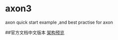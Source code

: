 # axon3
axon quick start example ,and best practise for axon 


##官方文档中文版本
<a href='https://www.jianshu.com/p/df04088dff79' >架构预览</a><p>
